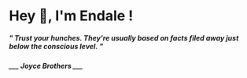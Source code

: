 <h1 title="head"> Hey 👋, I'm Endale !</h1>

**<h5><i>" Trust your hunches. They're usually based on facts filed away just below the conscious level. "</i></h5>**

*<b>___ Joyce Brothers ___</b>*
